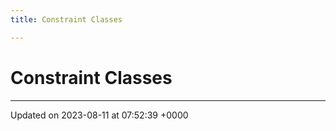 ```yaml
---
title: Constraint Classes

---
```


# Constraint Classes








-------------------------------

Updated on 2023-08-11 at 07:52:39 +0000